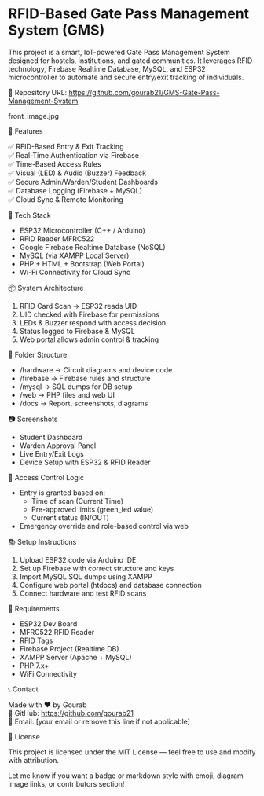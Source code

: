 
# RFID-Based Gate Pass Management System (GMS)

This project is a smart, IoT-powered Gate Pass Management System designed for hostels, institutions, and gated communities. It leverages RFID technology, Firebase Realtime Database, MySQL, and ESP32 microcontroller to automate and secure entry/exit tracking of individuals.

🔗 Repository URL: https://github.com/gourab21/GMS-Gate-Pass-Management-System

front_image.jpg



🚀 Features

✅ RFID-Based Entry & Exit Tracking  
✅ Real-Time Authentication via Firebase  
✅ Time-Based Access Rules  
✅ Visual (LED) & Audio (Buzzer) Feedback  
✅ Secure Admin/Warden/Student Dashboards  
✅ Database Logging (Firebase + MySQL)  
✅ Cloud Sync & Remote Monitoring  

🧠 Tech Stack

- ESP32 Microcontroller (C++ / Arduino)
- RFID Reader MFRC522
- Google Firebase Realtime Database (NoSQL)
- MySQL (via XAMPP Local Server)
- PHP + HTML + Bootstrap (Web Portal)
- Wi-Fi Connectivity for Cloud Sync

📦 System Architecture

1. RFID Card Scan → ESP32 reads UID
2. UID checked with Firebase for permissions
3. LEDs & Buzzer respond with access decision
4. Status logged to Firebase & MySQL
5. Web portal allows admin control & tracking

📁 Folder Structure

- /hardware → Circuit diagrams and device code
- /firebase → Firebase rules and structure
- /mysql → SQL dumps for DB setup
- /web → PHP files and web UI
- /docs → Report, screenshots, diagrams

📷 Screenshots

- Student Dashboard  
- Warden Approval Panel  
- Live Entry/Exit Logs  
- Device Setup with ESP32 & RFID Reader

🔐 Access Control Logic

- Entry is granted based on:
  - Time of scan (Current Time)
  - Pre-approved limits (green_led value)
  - Current status (IN/OUT)
- Emergency override and role-based control via web

📚 Setup Instructions

1. Upload ESP32 code via Arduino IDE  
2. Set up Firebase with correct structure and keys  
3. Import MySQL SQL dumps using XAMPP  
4. Configure web portal (htdocs) and database connection  
5. Connect hardware and test RFID scans

📌 Requirements

- ESP32 Dev Board  
- MFRC522 RFID Reader  
- RFID Tags  
- Firebase Project (Realtime DB)  
- XAMPP Server (Apache + MySQL)  
- PHP 7.x+  
- WiFi Connectivity  

📞 Contact

Made with ❤️ by Gourab  
🔗 GitHub: https://github.com/gourab21  
📧 Email: [your email or remove this line if not applicable]

📃 License

This project is licensed under the MIT License — feel free to use and modify with attribution.

Let me know if you want a badge or markdown style with emoji, diagram image links, or contributors section!

